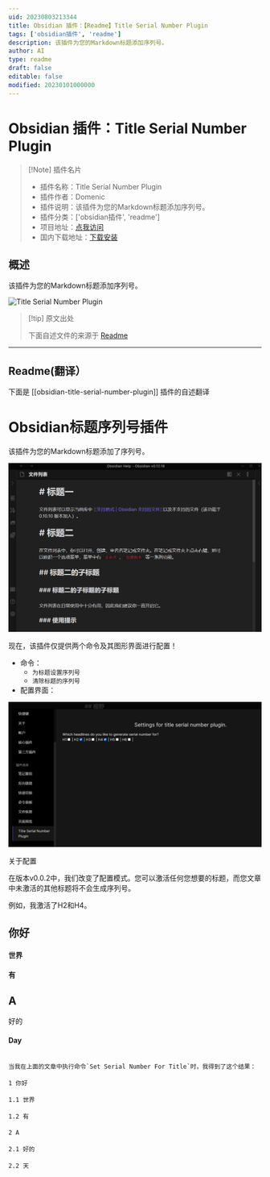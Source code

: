 ```yaml
---
uid: 20230803213344
title: Obsidian 插件：【Readme】Title Serial Number Plugin
tags: ['obsidian插件', 'readme']
description: 该插件为您的Markdown标题添加序列号。
author: AI
type: readme
draft: false
editable: false
modified: 20230101000000
---
```


# Obsidian 插件：Title Serial Number Plugin

> [!Note] 插件名片
> - 插件名称：Title Serial Number Plugin
> - 插件作者：Domenic
> - 插件说明：该插件为您的Markdown标题添加序列号。
> - 插件分类：['obsidian插件', 'readme']
> - 项目地址：[点我访问](https://github.com/yalvhe2009/obsidian-title-serial-number-plugin)
> - 国内下载地址：[下载安装](https://pkmer.cn/products/plugin/pluginMarket/?obsidian-title-serial-number-plugin)

## 概述

该插件为您的Markdown标题添加序列号。

![Title Serial Number Plugin](https://cdn.pkmer.cn/covers/obsidian-title-serial-number-plugin.gif!pkmer)

> [!tip] 原文出处
> 
>下面自述文件的来源于 [Readme](https://ghproxy.net/https://raw.githubusercontent.com/yalvhe2009/obsidian-title-serial-number-plugin/main/README.md)
> 

---

## Readme(翻译）

下面是 [[obsidian-title-serial-number-plugin]] 插件的自述翻译



# Obsidian标题序列号插件

该插件为您的Markdown标题添加了序列号。

![快速开始](https://raw.githubusercontent.com/yalvhe2009/obsidian-title-serial-number-plugin/master/assets/quick-start.gif)

现在，该插件仅提供两个命令及其图形界面进行配置！

- 命令：
  - `为标题设置序列号`
  - `清除标题的序列号`
- 配置界面：

![配置界面](https://raw.githubusercontent.com/yalvhe2009/obsidian-title-serial-number-plugin/master/assets/configuration-interface-v0_0_2.png)

关于配置

在版本v0.0.2中，我们改变了配置模式。您可以激活任何您想要的标题，而您文章中未激活的其他标题将不会生成序列号。

例如，我激活了H2和H4。

## 你好

#### 世界

#### 有

## A

好的

#### Day
```

当我在上面的文章中执行命令`Set Serial Number For Title`时，我得到了这个结果：

1 你好

1.1 世界

1.2 有

2 A

2.1 好的

2.2 天



